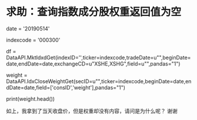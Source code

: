 # 求助：查询指数成分股权重返回值为空

date = '20190514'

indexcode = '000300'

df = DataAPI.MktIdxdGet(indexID='',ticker=indexcode,tradeDate=u"",beginDate=date,endDate=date,exchangeCD=u"XSHE,XSHG",field=u"",pandas="1")

weight = DataAPI.IdxCloseWeightGet(secID=u"",ticker=indexcode,beginDate=date,endDate=date,field=['consID','weight'],pandas="1") 

print(weight.head())

如上，我拿到了当天收盘价，但是权重却没有内容，请问是为什么呢？
谢谢